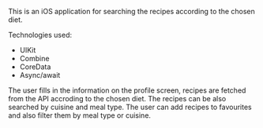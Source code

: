 This is an iOS application for searching the recipes according to the chosen diet. 

Technologies used:  
- UIKit
- Combine
- CoreData
- Async/await

The user fills in the information on the profile screen, recipes are fetched from the API accroding to the chosen diet.
The recipes can be also searched by cuisine and meal type.
The user can add recipes to favourites and also filter them by meal type or cuisine.
